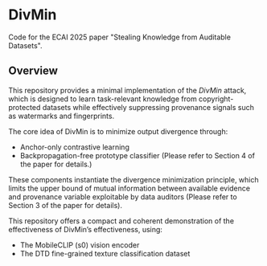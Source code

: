 # DivMin

Code for the ECAI 2025 paper "Stealing Knowledge from Auditable Datasets".

## Overview

This repository provides a minimal implementation of the *DivMin* attack, which is designed to learn task-relevant knowledge from copyright-protected datasets while effectively suppressing provenance signals such as watermarks and fingerprints.

The core idea of DivMin is to minimize output divergence through:
- Anchor-only contrastive learning
- Backpropagation-free prototype classifier
(Please refer to Section 4 of the paper for details.)

These components instantiate the divergence minimization principle, which limits the upper bound of mutual information between available evidence and provenance variable exploitable by data auditors (Please refer to Section 3 of the paper for details).

This repository offers a compact and coherent demonstration of the effectiveness of DivMin’s effectiveness, using:
- The MobileCLIP (s0) vision encoder  
- The DTD fine-grained texture classification dataset

